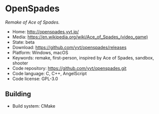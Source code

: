 # OpenSpades

_Remake of Ace of Spades._

- Home: http://openspades.yvt.jp/
- Media: https://en.wikipedia.org/wiki/Ace_of_Spades_(video_game)
- State: beta
- Download: https://github.com/yvt/openspades/releases
- Platform: Windows, macOS
- Keywords: remake, first-person, inspired by Ace of Spades, sandbox, shooter
- Code repository: https://github.com/yvt/openspades.git
- Code language: C, C++, AngelScript
- Code license: GPL-3.0

## Building

- Build system: CMake